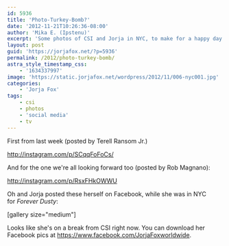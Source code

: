 ```yaml
---
id: 5936
title: 'Photo-Turkey-Bomb?'
date: '2012-11-21T10:26:36-08:00'
author: 'Mika E. (Ipstenu)'
excerpt: 'Some photos of CSI and Jorja in NYC, to make for a happy day'
layout: post
guid: 'https://jorjafox.net/?p=5936'
permalink: /2012/photo-turkey-bomb/
astra_style_timestamp_css:
    - '1634337997'
image: 'https://static.jorjafox.net/wordpress/2012/11/006-nyc001.jpg'
categories:
    - 'Jorja Fox'
tags:
    - csi
    - photos
    - 'social media'
    - tv
---
```


First from last week (posted by Terell Ransom Jr.)

http://instagram.com/p/SCqqFoFoCs/

And for the one we're all looking forward too (posted by Rob Magnano):

http://instagram.com/p/RsxFHkOWWU

Oh and Jorja posted these herself on Facebook, while she was in NYC for _Forever Dusty_:

[gallery size="medium"]

Looks like she's on a break from CSI right now. You can download her Facebook pics at <a href="https://www.facebook.com/JorjaFoxworldwide">https://www.facebook.com/JorjaFoxworldwide</a>.
